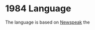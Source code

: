 # 1984 Language
The language is based on [Newspeak](https://en.wikipedia.org/wiki/Newspeak#List_of_Newspeak_words) the 